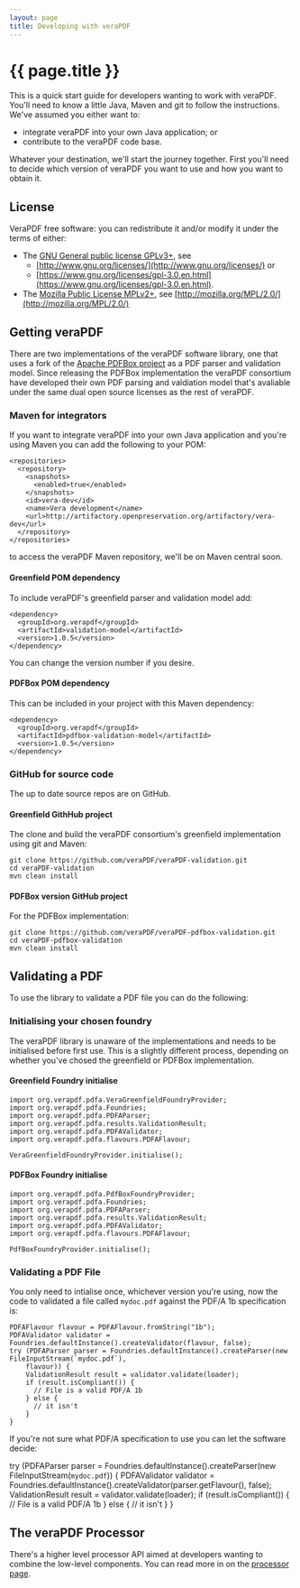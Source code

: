 ```yaml
---
layout: page
title: Developing with veraPDF
---
```


{{ page.title }}
================
This is a quick start guide for developers wanting to work with veraPDF. You'll
need to know a little Java, Maven and git to follow the instructions. We've
assumed you either want to:

- integrate veraPDF into your own Java application; or
- contribute to the veraPDF code base.

Whatever your destination, we'll start the journey together. First you'll need to
decide which version of veraPDF you want to use and how you want to obtain it.

License
-------
VeraPDF free software: you can redistribute it and/or modify it under the terms
of either:

- The [GNU General public license GPLv3+](LICENSE.GPL), see
  - [http://www.gnu.org/licenses/](http://www.gnu.org/licenses/) or
  - [https://www.gnu.org/licenses/gpl-3.0.en.html](https://www.gnu.org/licenses/gpl-3.0.en.html).
- The [Mozilla Public License MPLv2+](LICENSE.MPL), see
  [http://mozilla.org/MPL/2.0/](http://mozilla.org/MPL/2.0/)

Getting veraPDF
---------------
There are two implementations of the veraPDF software library, one that uses a
fork of the [Apache PDFBox project](https://github.com/veraPDF/veraPDF-pdfbox)
as a PDF parser and validation model. Since releasing the PDFBox implementation
the veraPDF consortium have developed their own PDF parsing and valdiation model
that's avaliable under the same dual open source licenses as the rest of veraPDF.

### Maven for integrators
If you want to integrate veraPDF into your own Java application and you're using
Maven you can add the following to your POM:

    <repositories>
      <repository>
        <snapshots>
          <enabled>true</enabled>
        </snapshots>
        <id>vera-dev</id>
        <name>Vera development</name>
        <url>http://artifactory.openpreservation.org/artifactory/vera-dev</url>
      </repository>
    </repositories>

to access the veraPDF Maven repository, we'll be on Maven central soon.

#### Greenfield POM dependency
To include veraPDF's greenfield parser and validation model add:

    <dependency>
      <groupId>org.verapdf</groupId>
      <artifactId>validation-model</artifactId>
      <version>1.0.5</version>
    </dependency>

You can change the version number if you desire.

#### PDFBox POM dependency
This can be included in your project with this Maven dependency:

    <dependency>
      <groupId>org.verapdf</groupId>
      <artifactId>pdfbox-validation-model</artifactId>
      <version>1.0.5</version>
    </dependency>

### GitHub for source code
The up to date source repos are on GitHub.

#### Greenfield GithHub project
The clone and build the veraPDF consortium's greenfield implementation using git
and Maven:

    git clone https://github.com/veraPDF/veraPDF-validation.git
    cd veraPDF-validation
    mvn clean install

#### PDFBox version GitHub project
For the PDFBox implementation:

    git clone https://github.com/veraPDF/veraPDF-pdfbox-validation.git
    cd veraPDF-pdfbox-validation
    mvn clean install

Validating a PDF
----------------
To use the library to validate a PDF file you can do the following:

### Initialising your chosen foundry
The veraPDF library is unaware of the implementations and needs to be
initialised before first use. This is a slightly different process, depending on
whether you've chosed the greenfield or PDFBox implementation.

#### Greenfield Foundry initialise

    import org.verapdf.pdfa.VeraGreenfieldFoundryProvider;
    import org.verapdf.pdfa.Foundries;
    import org.verapdf.pdfa.PDFAParser;
    import org.verapdf.pdfa.results.ValidationResult;
    import org.verapdf.pdfa.PDFAValidator;
    import org.verapdf.pdfa.flavours.PDFAFlavour;

    VeraGreenfieldFoundryProvider.initialise();

#### PDFBox Foundry initialise

    import org.verapdf.pdfa.PdfBoxFoundryProvider;
    import org.verapdf.pdfa.Foundries;
    import org.verapdf.pdfa.PDFAParser;
    import org.verapdf.pdfa.results.ValidationResult;
    import org.verapdf.pdfa.PDFAValidator;
    import org.verapdf.pdfa.flavours.PDFAFlavour;

    PdfBoxFoundryProvider.initialise();

### Validating a PDF File
You only need to intialise once, whichever version you're using, now the code to
validated a file called `mydoc.pdf` against the PDF/A 1b specification is:

    PDFAFlavour flavour = PDFAFlavour.fromString("1b");
    PDFAValidator validator = Foundries.defaultInstance().createValidator(flavour, false);
    try (PDFAParser parser = Foundries.defaultInstance().createParser(new FileInputStream(`mydoc.pdf`),
        flavour)) {
        ValidationResult result = validator.validate(loader);
        if (result.isCompliant()) {
          // File is a valid PDF/A 1b
        } else {
          // it isn't
        }
    }

If you're not sure what PDF/A specification to use you can let the software decide:

  try (PDFAParser parser = Foundries.defaultInstance().createParser(new FileInputStream(`mydoc.pdf`)) {
      PDFAValidator validator = Foundries.defaultInstance().createValidator(parser.getFlavour(), false);
      ValidationResult result = validator.validate(loader);
      if (result.isCompliant()) {
        // File is a valid PDF/A 1b
      } else {
        // it isn't
      }
  }

The veraPDF Processor
---------------------
There's a higher level processor API aimed at developers wanting to combine the
low-level components. You can read more in on the [processor page](processor). 
